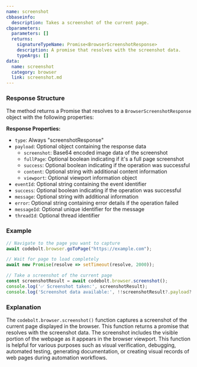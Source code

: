 ```yaml
---
name: screenshot
cbbaseinfo:
  description: Takes a screenshot of the current page.
cbparameters:
  parameters: []
  returns:
    signatureTypeName: Promise<BrowserScreenshotResponse>
    description: A promise that resolves with the screenshot data.
    typeArgs: []
data:
  name: screenshot
  category: browser
  link: screenshot.md
---
```

<CBBaseInfo/> 
 <CBParameters/>

### Response Structure

The method returns a Promise that resolves to a `BrowserScreenshotResponse` object with the following properties:

**Response Properties:**
- `type`: Always "screenshotResponse"
- `payload`: Optional object containing the response data
  - `screenshot`: Base64 encoded image data of the screenshot
  - `fullPage`: Optional boolean indicating if it's a full page screenshot
  - `success`: Optional boolean indicating if the operation was successful
  - `content`: Optional string with additional content information
  - `viewport`: Optional viewport information object
- `eventId`: Optional string containing the event identifier
- `success`: Optional boolean indicating if the operation was successful
- `message`: Optional string with additional information
- `error`: Optional string containing error details if the operation failed
- `messageId`: Optional unique identifier for the message
- `threadId`: Optional thread identifier

### Example 

```js 
// Navigate to the page you want to capture
await codebolt.browser.goToPage("https://example.com");

// Wait for page to load completely
await new Promise(resolve => setTimeout(resolve, 2000));

// Take a screenshot of the current page
const screenshotResult = await codebolt.browser.screenshot();
console.log('✅ Screenshot taken:', screenshotResult);
console.log('Screenshot data available:', !!screenshotResult?.payload?.screenshot);
```

### Explanation

The `codebolt.browser.screenshot()` function captures a screenshot of the current page displayed in the browser. This function returns a promise that resolves with the screenshot data. The screenshot includes the visible portion of the webpage as it appears in the browser viewport. This function is helpful for various purposes such as visual verification, debugging, automated testing, generating documentation, or creating visual records of web pages during automation workflows.
